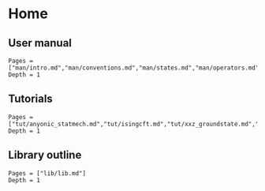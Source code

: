 # Home


## User manual
```@contents
Pages = ["man/intro.md","man/conventions.md","man/states.md","man/operators.md","man/algorithms.md","man/parallelism.md"]
Depth = 1
```

## Tutorials
```@contents
Pages = ["tut/anyonic_statmech.md","tut/isingcft.md","tut/xxz_groundstate.md","tut/timeev.md","tut/haldane.md"]
Depth = 1
```


## Library outline
```@contents
Pages = ["lib/lib.md"]
Depth = 1
```
